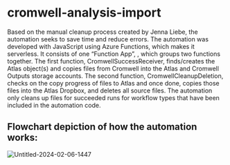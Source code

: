 # cromwell-analysis-import
Based on the manual cleanup process created by Jenna Liebe,
the automation seeks to save time and reduce errors. The
automation was developed with JavaScript using Azure
Functions, which makes it serverless. It consists of one “Function
App”, <redacted>, which groups two
functions together. The first function,
CromwellSuccessReceiver, finds/creates the Atlas object(s)
and copies files from Cromwell into the Atlas and Cromwell
Outputs storage accounts. The second function,
CromwellCleanupDeletion, checks on the copy progress of
files to Atlas and once done, copies those files into the Atlas
Dropbox, and deletes all source files. The automation only cleans
up files for succeeded runs for workflow types that have been
included in the automation code.

## Flowchart depiction of how the automation works: 
![Untitled-2024-02-06-1447](https://github.com/kellyz02/cromwell-analysis-import/assets/108567735/3910434d-a242-4799-95d7-89a1a9b0ec66)
